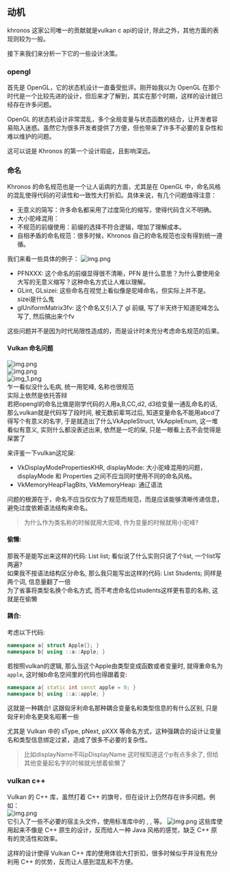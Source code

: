 ## 动机
khronos 这家公司唯一的贡献就是vulkan c api的设计, 除此之外，其他方面的表现则较为一般。

接下来我们来分析一下它的一些设计决策。

### opengl
首先是 OpenGL，它的状态机设计一直备受批评。刚开始我以为 OpenGL 在那个时代是一个比较先进的设计，但后来才了解到，其实在那个时期，这样的设计就已经存在许多问题。

OpenGL 的状态机设计非常混乱，多个全局变量与状态函数的结合，让开发者容易陷入迷惑。虽然它为很多开发者提供了方便，但也带来了许多不必要的复杂性和难以维护的问题。

这可以说是 Khronos 的第一个设计瑕疵，且影响深远。

### 命名
Khronos 的命名规范也是一个让人诟病的方面，尤其是在 OpenGL 中，命名风格的混乱使得代码的可读性和一致性大打折扣。具体来说，有几个问题值得注意：

* 无意义的简写：许多命名都采用了过度简化的缩写，使得代码含义不明确。
* 大小驼峰混用：
* 不规范的前缀使用：前缀的选择不符合逻辑，增加了理解成本。
* 自相矛盾的命名规范：很多时候，Khronos 自己的命名规范也没有得到统一遵循。

我们来看一些具体的例子：
![img.png](../../resource/img.png)

* PFNXXX: 这个命名的前缀显得很不清晰，PFN 是什么意思？为什么要使用全大写的无意义缩写？这种命名方式让人难以理解。
* GLint, GLsizei: 这些命名在视觉上看似像是驼峰命名，但实际上并不是。 sizei是什么鬼
* glUniformMatrix3fv: 这个命名又引入了 gl 前缀, 写了半天终于知道驼峰怎么写了, 然后搞出来个fv

这些问题并不是因为时代局限性造成的，而是设计时未充分考虑命名规范的后果。

#### Vulkan 命名问题
![img.png](../../resource/img2.png)  
![img.png](../../resource/img_2.png)  
![img_1.png](../../resource/img_1.png)  
乍一看似没什么毛病, 统一用驼峰, 名称也很规范  
实际上依然是依托答辩  
若把opengl的命名比做是刚学代码的人用a,B,CC,d2, d3给变量一通乱命名的话, 那么vulkan就是代码写了段时间, 被无数前辈骂过后, 知道变量命名不能用abcd了  
得写个有意义的名字, 于是就造出了什么VkAppleStruct, VkAppleEnum, 这一堆看似有意义, 实则什么都没表述出来, 依然是一坨的屎, 只是一眼看上去不会觉得是屎罢了  

来评鉴一下vulkan这坨屎:
* VkDisplayModePropertiesKHR, displayMode: 大小驼峰混用的问题，displayMode 和 Properties 之间不应当同时使用不同的命名风格。
* VkMemoryHeapFlagBits, VkMemoryHeap: 通辽语法  

问题的根源在于，命名不应当仅仅为了规范而规范，而是应该能够清晰传递信息，避免过度依赖语法结构来命名。
>为什么作为类名称的时候就用大驼峰, 作为变量的时候就用小驼峰?   
#### 偷懒:  
那我不是能写出来这样的代码: List list; 看似说了什么实则只说了个list, 一个list写两遍?    
如果我不按语法结构区分命名, 那么我只能写出这样的代码: List Students; 同样是两个词, 信息量翻了一倍   
为了省事将类型名换个命名方式, 而不考虑命名位students这样更有意的名称, 这就是在偷懒 
#### 耦合:  
考虑以下代码:
```cpp
namespace a{ struct Apple{}; }
namespace b{ using ::a::Apple; }
```
若按照vulkan的逻辑, 那么当这个Apple由类型变成函数或者变量时, 就得重命名为`apple`, 这时候b命名空间里的代码也得跟着变:
```cpp
namespace a{ static int const apple = 0; }
namespace b{ using ::a::apple; }
```
这就是一种耦合! 这跟匈牙利命名那种耦合变量名和类型信息的有什么区别, 只是匈牙利命名更臭名昭著一些

尤其是 Vulkan 中的 sType, pNext, pXXX 等命名方式，这种强耦合的设计让变量名和类型信息绑定过紧，造成了很多不必要的复杂性。
> 比如displayName不叫pDisplayName 这时候知道这个p有点多余了, 但给其他变量起名字的时候就光想着偷懒了

### vulkan c++
Vulkan 的 C++ 库，虽然打着 C++ 的旗号，但在设计上仍然存在许多问题。例如：  
![img.png](../../resource/img_3.png)  
它引入了一些不必要的宿主头文件，使用标准库中的 <string>, <vector>, <map> 等。
![img.png](../../resource/img_4.png)
这些库使用起来不像是 C++ 原生的设计，反而给人一种 Java 风格的感觉，缺乏 C++ 原有的灵活性和效率。

这样的设计使得 Vulkan C++ 库的使用体验大打折扣，很多时候似乎并没有充分利用 C++ 的优势，反而让人感到混乱和不方便。